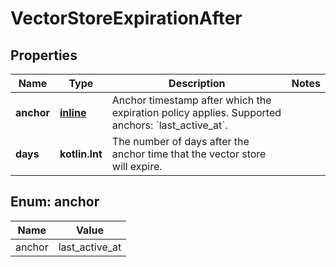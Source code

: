 
# VectorStoreExpirationAfter

## Properties
| Name | Type | Description | Notes |
| ------------ | ------------- | ------------- | ------------- |
| **anchor** | [**inline**](#Anchor) | Anchor timestamp after which the expiration policy applies. Supported anchors: &#x60;last_active_at&#x60;. |  |
| **days** | **kotlin.Int** | The number of days after the anchor time that the vector store will expire. |  |


<a id="Anchor"></a>
## Enum: anchor
| Name | Value |
| ---- | ----- |
| anchor | last_active_at |



